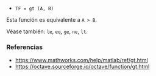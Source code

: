 - `TF = gt (A, B)`

Esta función es equivalente a `A > B`.

Véase también: `le`, `eq`, `ge`, `ne`, `lt`.

### Referencias

- https://www.mathworks.com/help/matlab/ref/gt.html
- https://octave.sourceforge.io/octave/function/gt.html
